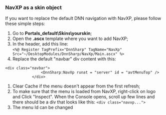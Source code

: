 ### NavXP as a skin object

If you want to replace the default DNN navigation with NavXP, please follow these simple steps:  
1. Go to **Portals\_default\Skins\yourskin**;  
2. Open the **.ascx** template where you want to add NavXP;  
3. In the header, add this line:  
`<%@ Register TagPrefix="DnnSharp" TagName="NavXp" Src="~/DesktopModules/DnnSharp/NavXp/Main.ascx" %>`  
4. Replace the default "navbar" div content with this:

```
<div class="navbar">
                <DnnSharp:NavXp runat = "server" id = "avtMenuTop" />
            </div>
```

1. Clear Cache if the menu doesn't appear from the first refresh;
2. To make sure that the menu is loaded from NavXP, right-click on logo and Click "Inspect". When the Console opens, scroll up few lines and there should be a div that looks like this:
   `<div class="navxp...">`
3. The menu Id can be changed 



